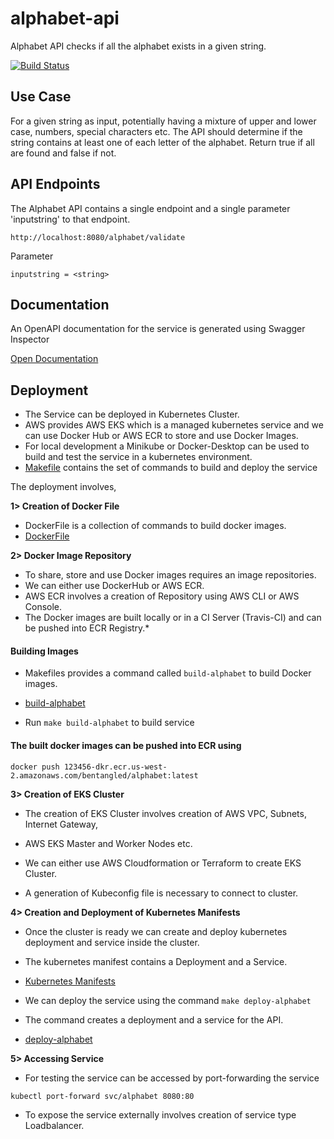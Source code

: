 # alphabet-api
Alphabet API checks if all the alphabet exists in a given string.

[![Build Status](https://travis-ci.com/b-entangled/alphabet-api.svg?branch=master)](https://travis-ci.com/b-entangled/alphabet-api)

## Use Case
For a given string as input, potentially having a mixture of upper and lower case, numbers, special characters etc. The API should determine if the string contains at least one of each letter of the alphabet. Return true if all are found and false if not.

## API Endpoints

The Alphabet API contains a single endpoint and a single parameter 'inputstring' to that endpoint.

```
http://localhost:8080/alphabet/validate
```

Parameter
```
inputstring = <string>
```

## Documentation

An OpenAPI documentation for the service is generated using Swagger Inspector

[Open Documentation](https://github.com/b-entangled/alphabet-api/blob/master/alphabet_api_docs.yaml)

## Deployment

* The Service can be deployed in Kubernetes Cluster.
* AWS provides AWS EKS which is a managed kubernetes service and we can use Docker Hub or AWS ECR to store and use Docker Images.
* For local development a Minikube or Docker-Desktop can be used to build and test the service in a kubernetes environment.
* [Makefile](https://github.com/b-entangled/alphabet-api/blob/master/Makefile) contains the set of commands to build and deploy the service

The deployment involves,

**1> Creation of Docker File**
* DockerFile is a collection of commands to build docker images.
* [DockerFile](https://github.com/b-entangled/alphabet-api/blob/master/Dockerfile)

**2> Docker Image Repository**
* To share, store and use Docker images requires an image repositories.
* We can either use DockerHub or AWS ECR.
* AWS ECR involves a creation of Repository using AWS CLI or AWS Console.
* The Docker images are built locally or in a CI Server (Travis-CI) and can be pushed into ECR Registry.*

#### Building Images

* Makefiles provides a command called ```build-alphabet``` to build Docker images.
* [build-alphabet](https://github.com/b-entangled/alphabet-api/blob/master/Makefile#L13-L15)

* Run ```make build-alphabet``` to build service

#### The built docker images can be pushed into ECR using

```
docker push 123456-dkr.ecr.us-west-2.amazonaws.com/bentangled/alphabet:latest
```

**3> Creation of EKS Cluster**

* The creation of EKS Cluster involves creation of AWS VPC, Subnets, Internet Gateway,
* AWS EKS Master and Worker Nodes etc.

* We can either use AWS Cloudformation or Terraform to create EKS Cluster.
* A generation of Kubeconfig file is necessary to connect to cluster.

**4> Creation and Deployment of Kubernetes Manifests**

* Once the cluster is ready we can create and deploy kubernetes deployment and service inside the cluster.

* The kubernetes manifest contains a Deployment and a Service.
* [Kubernetes Manifests](https://github.com/b-entangled/alphabet-api/blob/master/alphabet.yaml)

* We can deploy the service using the command ```make deploy-alphabet```
* The command creates a deployment and a service for the API.
* [deploy-alphabet](https://github.com/b-entangled/alphabet-api/blob/master/alphabet.yaml)

**5> Accessing Service**

* For testing the service can be accessed by port-forwarding the service

```kubectl port-forward svc/alphabet 8080:80```

* To expose the service externally involves creation of service type Loadbalancer.
